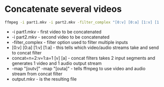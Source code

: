 # Concatenate several videos 

```bash
ffmpeg -i part1.mkv -i part2.mkv -filter_complex "[0:v] [0:a] [1:v] [1:a] concat=n=2:v=1:a=1 [v] [a]" -map "[v]" -map "[a]" output.mkv
```

- -i part1.mkv - first video to be concatenated
- -i part2.mkv - second video to be concatenated
- -filter_complex - filter option used to filter multiple inputs
- [0:v] [0:a] [1:v] [1:a] - this tells which video/audio streams take and send to concat filter
- concat=n=2:v=1:a=1 [v] [a] - concat filters takes 2 input segments and generates 1 video and 1 audio output stream
- -map "[outv]" -map "[outa]" - tells ffmpeg to use video and audio stream from concat filter
- output.mkv - is the resulting file
